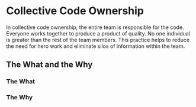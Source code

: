 # Collective Code Ownership

In collective code ownership, the entire team is responsible for the code. Everyone works together to produce a product of quality. No one individual is greater than the rest of the team members. This practice helps to reduce the need for hero work and eliminate silos of information within the team.

## The What and the Why

### The What

### The Why
